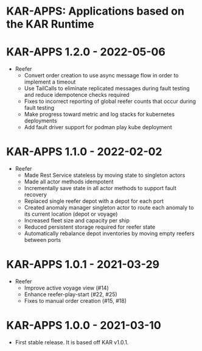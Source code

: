 <!--
# Copyright IBM Corporation 2020,2021
#
# Licensed under the Apache License, Version 2.0 (the "License");
# you may not use this file except in compliance with the License.
# You may obtain a copy of the License at
#
#     http://www.apache.org/licenses/LICENSE-2.0
#
# Unless required by applicable law or agreed to in writing, software
# distributed under the License is distributed on an "AS IS" BASIS,
# WITHOUT WARRANTIES OR CONDITIONS OF ANY KIND, either express or implied.
# See the License for the specific language governing permissions and
# limitations under the License.
-->

# KAR-APPS: Applications based on the KAR Runtime

# KAR-APPS 1.2.0 - 2022-05-06
+ Reefer
   + Convert order creation to use async message flow in order to implement a timeout
   + Use TailCalls to eliminate replicated messages during fault testing and reduce idempotence checks required
   + Fixes to incorrect reporting of global reefer counts that occur during fault testing
   + Make progress toward metric and log stacks for kubernetes deployments
   + Add fault driver support for podman play kube deployment

# KAR-APPS 1.1.0 - 2022-02-02
+ Reefer
   + Made Rest Service stateless by moving state to singleton actors
   + Made all actor methods idempotent
   + Incrementally save state in all actor methods to support fault recovery
   + Replaced single reefer depot with a depot for each port
   + Created anomaly manager singleton actor to route each anomaly to its current location (depot or voyage)
   + Increased fleet size and capacity per ship
   + Reduced persistent storage required for reefer state
   + Automatically rebalance depot inventories by moving empty reefers between ports

# KAR-APPS 1.0.1 - 2021-03-29
+ Reefer
   + Improve active voyage view (#14)
   + Enhance reefer-play-start (#22, #25)
   + Fixes to manual order creation (#15, #18)

# KAR-APPS 1.0.0 - 2021-03-10
+ First stable release. It is based off KAR v1.0.1.

